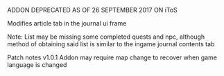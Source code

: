 ADDON DEPRECATED AS OF 26 SEPTEMBER 2017 ON iToS

Modifies article tab in the journal ui frame

Note: List may be missing some completed quests and npc, although method of obtaining said list is similar to the ingame journal contents tab

Patch notes
v1.0.1
Addon may require map change to recover when game language is changed